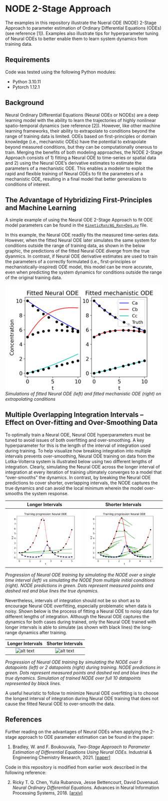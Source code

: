 # NODE 2-Stage Approach
The examples in this repository illustrate the Nueral ODE (NODE) 2-Stage Approach to parameter estimation of Ordinary Differential Equations (ODEs) (see reference [1]). Examples also illustrate tips for hyperparameter tuning of Neural ODEs to better enable them to learn system dynamics from training data.

## Requirements

Code was tested using the following Python modules:

* Python 3.10.11
* Pytorch 1.12.1

## Background
Neural Ordinary Differential Equations (Neural ODEs or NODEs) are a deep learning model with the ability to learn the trajectories of highly nonlinear spatio-temporal dynamics (see reference [2]).  However, like other machine learning frameworks, their ability to extrapolate to conditions beyond the range of training data is limited.  ODEs based on first-principles or domain knowledge (i.e., mechanistic ODEs) have the potential to extrapolate beyond measured conditions, but they can be computationally onerous to train.  Merging the benefits of both modeling approaches, the NODE 2-Stage Approach consists of 1) fitting a Neural ODE to time-series or spatial data and 2) using the Neural ODE’s derivative estimates to estimate the parameters of a mechanistic ODE.  This enables a modeler to exploit the rapid and flexible training of Neural ODEs to fit the parameters of a mechanistic ODE, resulting in a final model that better generalizes to conditions of interest.

## The Advantage of Hybridizing First-Principles and Machine Learning
A simple example of using the Neural ODE 2-Stage Approach to fit ODE model parameters can be found in the [`KineticRxn/AG_Rxn+Deg.py`](./KineticRxn/AG_Rxn+Deg.py.py) file.

In this example, the Neural ODE readily fits the measured time-series data.  However, when the fitted Neural ODE later simulates the same system for conditions outside the range of training data, as shown in the below graphic, the predictions of the fitted Neural ODE diverge from the true dyanmics.  In contrast, if Neural ODE derivative estimates are used to train the parameters of a correctly formulated (i.e., first-principles or mechanistically-inspired) ODE model, this model can be more accurate, even when predicting the system dynamics for conditions outside the range of the original training data.

![alt text](https://github.com/afbwilliam/NODE2StageApproach/blob/main/KineticRxn/visuals/Extrap.png)
*Simulations of fitted Neural ODE (left) and fitted mechanistic ODE (right) on extrapolating conditions*

## Multiple Overlapping Integration Intervals – Effect on Over-fitting and Over-Smoothing Data
To optimally train a Neural ODE, Neural ODE hyperparameters must be tuned to avoid issues of both overfitting and over-smoothing.  A key hyperparameter for this is the length of the interval of integration used during training.  To help visualize how breaking integration into multiple intervals prevents over-smoothing, Neural ODE training on data from the Lotka-Volterra system is illustrated below using two different lengths of integration.  Clearly, simulating the Neural ODE across the longer interval of integration at every iteration of training ultimately converges to a model that “over-smooths” the dynamics.  In contrast, by breaking the Neural ODE predictions to cover shorter, overlapping intervals, the NODE captures the true dynamics and can avoid the local minimum wherein the model over-smooths the system response.

Longer Intervals           |  Shorter Intervals
:-------------------------:|:-------------------------:
![alt text](https://github.com/afbwilliam/NODE2StageApproach/blob/main/GIFs/LoVoIC.gif) | ![alt text](https://github.com/afbwilliam/NODE2StageApproach/blob/main/GIFs/LoVoICs.gif)

*Progression of Neural ODE training by simulating the NODE over a single time interval (left) vs simulating the NODE from multiple initial conditions (right).  NODE predictions in green.  Dots represent measured points and dashed red and blue lines the true dynamics.*

Nevertheless, intervals of integration should not be so short as to encourage Neural ODE overfitting, especially problematic when data is noisy.  Shown below is the process of fitting a Neural ODE to noisy data for different lengths of integration.  Although the Neural ODE captures the dynamics for both cases during trained, only the Neural ODE trained with longer intervals is able to simulate (as shown with black lines) the long-range dynamics after training.

Longer  Intervals          |  Shorter Intervals
:-------------------------:|:-------------------------:
![alt text](https://github.com/afbwilliam/NODE2StageApproach/blob/main/GIFs/8stepsFHN.gif) | ![alt text](https://github.com/afbwilliam/NODE2StageApproach/blob/main/GIFs/2stepsFHN.gif)

*Progression of Neural ODE training by simulating the NODE over 9 datapoints (left) or 2 datapoints (right) during training.  NODE predictions in green.  Dots represent measured points and dashed red and blue lines the true dynamics.  Simulation of trained NODE over full 10 datapoints represented by black lines.*

A useful heuristic to follow to minimize Neural ODE overfitting is to choose the longest interval of integration during Neural ODE training that does not cause the fitted Neural ODE to over-smooth the data.  

## References
Further reading on the advantages of Neural ODEs when applying the 2-stage approach to ODE parameter estimation can be found in the paper:

1) Bradley, W. and F. Boukouvala, *Two-Stage Approach to Parameter Estimation of Differential Equations Using Neural ODEs.* Industrial & Engineering Chemistry Research, 2021. [[paper]](https://pubs.acs.org/doi/10.1021/acs.iecr.1c00552)

Code in this repository is modified from earlier work described in the following reference:

2) Ricky T. Q. Chen, Yulia Rubanova, Jesse Bettencourt, David Duvenaud. *Neural Ordinary Differential Equations.* Advances in Neural Information Processing Systems, 2018. [[arxiv]](https://arxiv.org/abs/1806.07366)

